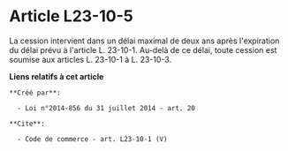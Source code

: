 # Article L23-10-5

La cession intervient dans un délai maximal de deux ans après l'expiration du délai prévu à l'article L. 23-10-1. Au-delà de
ce délai, toute cession est soumise aux articles L. 23-10-1 à L. 23-10-3.

**Liens relatifs à cet article**

	**Créé par**:

	  - Loi n°2014-856 du 31 juillet 2014 - art. 20

	**Cite**:

	  - Code de commerce - art. L23-10-1 (V)
